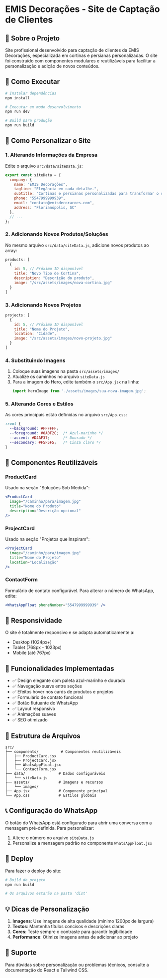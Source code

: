 # EMIS Decorações - Site de Captação de Clientes

## 🎯 Sobre o Projeto

Site profissional desenvolvido para captação de clientes da EMIS Decorações, especializada em cortinas e persianas personalizadas. O site foi construído com componentes modulares e reutilizáveis para facilitar a personalização e adição de novos conteúdos.

## 🚀 Como Executar

```bash
# Instalar dependências
npm install

# Executar em modo desenvolvimento
npm run dev

# Build para produção
npm run build
```

## 📝 Como Personalizar o Site

### 1. Alterando Informações da Empresa

Edite o arquivo `src/data/siteData.js`:

```javascript
export const siteData = {
  company: {
    name: "EMIS Decorações",
    tagline: "Elegância em cada detalhe.",
    subtitle: "Cortinas e persianas personalizadas para transformar o seu espaço.",
    phone: "5547999999939",
    email: "contato@emisdecoracoes.com",
    address: "Florianópolis, SC"
  },
  // ...
};
```

### 2. Adicionando Novos Produtos/Soluções

No mesmo arquivo `src/data/siteData.js`, adicione novos produtos ao array:

```javascript
products: [
  {
    id: 5, // Próximo ID disponível
    title: "Novo Tipo de Cortina",
    description: "Descrição do produto",
    image: "/src/assets/images/nova-cortina.jpg"
  }
]
```

### 3. Adicionando Novos Projetos

```javascript
projects: [
  {
    id: 5, // Próximo ID disponível
    title: "Nome do Projeto",
    location: "Cidade",
    image: "/src/assets/images/novo-projeto.jpg"
  }
]
```

### 4. Substituindo Imagens

1. Coloque suas imagens na pasta `src/assets/images/`
2. Atualize os caminhos no arquivo `siteData.js`
3. Para a imagem do Hero, edite também o `src/App.jsx` na linha:
   ```javascript
   import heroImage from './assets/images/sua-nova-imagem.jpg';
   ```

### 5. Alterando Cores e Estilos

As cores principais estão definidas no arquivo `src/App.css`:

```css
:root {
  --background: #FFFFFF;
  --foreground: #0A0F2C;  /* Azul-marinho */
  --accent: #D4AF37;      /* Dourado */
  --secondary: #F5F5F5;   /* Cinza claro */
}
```

## 🧩 Componentes Reutilizáveis

### ProductCard
Usado na seção "Soluções Sob Medida":
```jsx
<ProductCard
  image="/caminho/para/imagem.jpg"
  title="Nome do Produto"
  description="Descrição opcional"
/>
```

### ProjectCard
Usado na seção "Projetos que Inspiram":
```jsx
<ProjectCard
  image="/caminho/para/imagem.jpg"
  title="Nome do Projeto"
  location="Localização"
/>
```

### ContactForm
Formulário de contato configurável. Para alterar o número do WhatsApp, edite:
```jsx
<WhatsAppFloat phoneNumber="5547999999939" />
```

## 📱 Responsividade

O site é totalmente responsivo e se adapta automaticamente a:
- Desktop (1024px+)
- Tablet (768px - 1023px)
- Mobile (até 767px)

## 🎨 Funcionalidades Implementadas

- ✅ Design elegante com paleta azul-marinho e dourado
- ✅ Navegação suave entre seções
- ✅ Efeitos hover nos cards de produtos e projetos
- ✅ Formulário de contato funcional
- ✅ Botão flutuante do WhatsApp
- ✅ Layout responsivo
- ✅ Animações suaves
- ✅ SEO otimizado

## 🔧 Estrutura de Arquivos

```
src/
├── components/          # Componentes reutilizáveis
│   ├── ProductCard.jsx
│   ├── ProjectCard.jsx
│   ├── WhatsAppFloat.jsx
│   └── ContactForm.jsx
├── data/               # Dados configuráveis
│   └── siteData.js
├── assets/             # Imagens e recursos
│   └── images/
├── App.jsx             # Componente principal
└── App.css             # Estilos globais
```

## 📞 Configuração do WhatsApp

O botão do WhatsApp está configurado para abrir uma conversa com a mensagem pré-definida. Para personalizar:

1. Altere o número no arquivo `siteData.js`
2. Personalize a mensagem padrão no componente `WhatsAppFloat.jsx`

## 🚀 Deploy

Para fazer o deploy do site:

```bash
# Build do projeto
npm run build

# Os arquivos estarão na pasta 'dist'
```

## 💡 Dicas de Personalização

1. **Imagens**: Use imagens de alta qualidade (mínimo 1200px de largura)
2. **Textos**: Mantenha títulos concisos e descrições claras
3. **Cores**: Teste sempre o contraste para garantir legibilidade
4. **Performance**: Otimize imagens antes de adicionar ao projeto

## 📧 Suporte

Para dúvidas sobre personalização ou problemas técnicos, consulte a documentação do React e Tailwind CSS.

